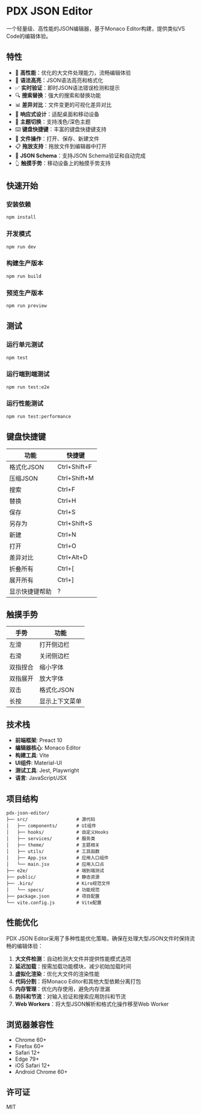 # PDX JSON Editor

一个轻量级、高性能的JSON编辑器，基于Monaco Editor构建，提供类似VS Code的编辑体验。

## 特性

- 🚀 **高性能**：优化的大文件处理能力，流畅编辑体验
- 🎨 **语法高亮**：JSON语法高亮和格式化
- ✅ **实时验证**：即时JSON语法错误检测和提示
- 🔍 **搜索替换**：强大的搜索和替换功能
- 📊 **差异对比**：文件变更的可视化差异对比
- 📱 **响应式设计**：适配桌面和移动设备
- 🌙 **主题切换**：支持浅色/深色主题
- ⌨️ **键盘快捷键**：丰富的键盘快捷键支持
- 📂 **文件操作**：打开、保存、新建文件
- 📋 **拖放支持**：拖放文件到编辑器中打开
- 🔄 **JSON Schema**：支持JSON Schema验证和自动完成
- 👆 **触摸手势**：移动设备上的触摸手势支持

## 快速开始

### 安装依赖

```bash
npm install
```

### 开发模式

```bash
npm run dev
```

### 构建生产版本

```bash
npm run build
```

### 预览生产版本

```bash
npm run preview
```

## 测试

### 运行单元测试

```bash
npm test
```

### 运行端到端测试

```bash
npm run test:e2e
```

### 运行性能测试

```bash
npm run test:performance
```

## 键盘快捷键

| 功能 | 快捷键 |
|------|--------|
| 格式化JSON | Ctrl+Shift+F |
| 压缩JSON | Ctrl+Shift+M |
| 搜索 | Ctrl+F |
| 替换 | Ctrl+H |
| 保存 | Ctrl+S |
| 另存为 | Ctrl+Shift+S |
| 新建 | Ctrl+N |
| 打开 | Ctrl+O |
| 差异对比 | Ctrl+Alt+D |
| 折叠所有 | Ctrl+[ |
| 展开所有 | Ctrl+] |
| 显示快捷键帮助 | ? |

## 触摸手势

| 手势 | 功能 |
|------|------|
| 左滑 | 打开侧边栏 |
| 右滑 | 关闭侧边栏 |
| 双指捏合 | 缩小字体 |
| 双指展开 | 放大字体 |
| 双击 | 格式化JSON |
| 长按 | 显示上下文菜单 |

## 技术栈

- **前端框架**: Preact 10
- **编辑器核心**: Monaco Editor
- **构建工具**: Vite
- **UI组件**: Material-UI
- **测试工具**: Jest, Playwright
- **语言**: JavaScript/JSX

## 项目结构

```
pdx-json-editor/
├── src/                  # 源代码
│   ├── components/       # UI组件
│   ├── hooks/            # 自定义Hooks
│   ├── services/         # 服务类
│   ├── theme/            # 主题相关
│   ├── utils/            # 工具函数
│   ├── App.jsx           # 应用入口组件
│   └── main.jsx          # 应用入口点
├── e2e/                  # 端到端测试
├── public/               # 静态资源
├── .kiro/                # Kiro规范文件
│   └── specs/            # 功能规范
├── package.json          # 项目配置
└── vite.config.js        # Vite配置
```

## 性能优化

PDX JSON Editor采用了多种性能优化策略，确保在处理大型JSON文件时保持流畅的编辑体验：

1. **大文件检测**：自动检测大文件并提供性能模式选项
2. **延迟加载**：按需加载功能模块，减少初始加载时间
3. **虚拟化渲染**：优化大文件的渲染性能
4. **代码分割**：将Monaco Editor和其他大型依赖分离打包
5. **内存管理**：优化内存使用，避免内存泄漏
6. **防抖和节流**：对输入验证和搜索应用防抖和节流
7. **Web Workers**：将大型JSON解析和格式化操作移至Web Worker

## 浏览器兼容性

- Chrome 60+
- Firefox 60+
- Safari 12+
- Edge 79+
- iOS Safari 12+
- Android Chrome 60+

## 许可证

MIT